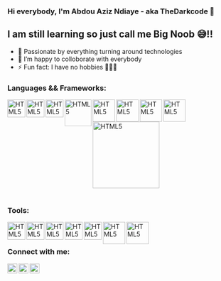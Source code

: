 ### Hi everybody, I'm Abdou Aziz Ndiaye - aka TheDarkcode 👋 


## I am still learning so just call me Big Noob 😅!!

- 🌟 Passionate by everything turning around technologies
- 👯 I’m happy to colloborate with everybody
- ⚡ Fun fact: I have no hobbies 🤣🤣🤣



### Languages && Frameworks:
<img align="left" alt="HTML5" width="40px" src="https://tribelocal.com/wp-content/uploads/2018/02/2000px-HTML5_logo_and_wordmark.svg_.png" />
<img align="left" alt="HTML5" width="40px" src="https://upload.wikimedia.org/wikipedia/commons/thumb/f/f5/Devicon-css3-plain-wordmark.svg/1024px-Devicon-css3-plain-wordmark.svg.png" />
<img align="left" alt="HTML5" width="40px" src="https://avatars.mds.yandex.net/i?id=68a6d0cf039f46c2559e193e01cd45da-5635981-images-thumbs&n=13" />
<img align="left" alt="HTML5" width="60px" src="https://upload.wikimedia.org/wikipedia/commons/thumb/a/a7/React-icon.svg/1200px-React-icon.svg.png" />
<img align="left" alt="HTML5" width="50px" src="https://clipart-best.com/img/php/php-clip-art-33.png" />
<img align="left" alt="HTML5" width="50px" src="https://cdn3.iconfinder.com/data/icons/logos-and-brands-adobe/512/288_Sass-512.png" />
<img align="left" alt="HTML5" width="50px" src="https://brendaster.com/wp-content/uploads/2018/11/tailwind.png" />
<img align="left" alt="HTML5" width="50px" src="https://www.cloudbalkan.com/wp-content/uploads/2018/05/2000px-Postgresql_elephant.svg_.png" />
<img alt="HTML5" width="150px" src="https://old.excdev.com/wp-content/uploads/2018/02/slim-discourse-logo.png" />
<br />
<br />

### Tools:
<img align="left" alt="HTML5" width="40px" src="https://miro.medium.com/max/1200/1*Il-74JaJpKMhmuHgD-IoCw.png" />
<img align="left" alt="HTML5" width="40px" src="https://pngimg.com/uploads/github/github_PNG19.png" />
<img align="left" alt="HTML5" width="40px" src="https://i.imgur.com/PVNjlMN.png" />
<img align="left" alt="HTML5" width="40px" src="https://logos-download.com/wp-content/uploads/2021/01/Git_Logo-2048x2048.png" />
<img align="left" alt="HTML5" width="40px" src="https://www.ade-technologies.com/images/Postman_tool.png" />
<img align="left" alt="HTML5" width="50px" src="https://miro.medium.com/max/1200/1*IQPERZi0pkVNPfblez0UFQ.png" />
<img align="left" alt="HTML5" width="50px" src="https://euroia.eu/wp-content/uploads/Adobe_XD_logo_stacked.png" />
<br />
<br />


### Connect with me:

[<img align="left" alt="codeSTACKr | Twitter" width="22px" src="https://cdn.jsdelivr.net/npm/simple-icons@v3/icons/twitter.svg" />][twitter]
[<img align="left" alt="codeSTACKr | LinkedIn" width="22px" src="https://cdn.jsdelivr.net/npm/simple-icons@v3/icons/linkedin.svg" />][linkedin]
[<img align="left" alt="codeSTACKr | Instagram" width="22px" src="https://cdn.jsdelivr.net/npm/simple-icons@v3/icons/instagram.svg" />][instagram]

<br />

[twitter]: https://twitter.com/The_Darkcode
[instagram]: https://www.instagram.com/azizthedarkcode
[linkedin]: https://www.linkedin.com/in/abdou-aziz-dabakh-ndiaye-b903881a9
